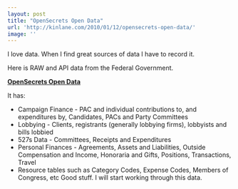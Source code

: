 ```yaml
---
layout: post
title: "OpenSecrets Open Data"
url: 'http://kinlane.com/2010/01/12/opensecrets-open-data/'
image: ''
---
```


I love data. When I find great sources of data I have to record it.

Here is RAW and API data from the Federal Government.

**[OpenSecrets Open Data][1]**

It has:

  * Campaign Finance - PAC and individual contributions to, and expenditures by, Candidates, PACs and Party Committees
  * Lobbying - Clients, registrants (generally lobbying firms), lobbyists and bills lobbied
  * 527s Data - Committees, Receipts and Expenditures
  * Personal Finances - Agreements, Assets and Liabilities, Outside Compensation and Income, Honoraria and Gifts, Positions, Transactions, Travel
  * Resource tables such as Category Codes, Expense Codes, Members of Congress, etc
Good stuff. I will start working through this data.

   [1]: http://www.opensecrets.org/action/data.php
